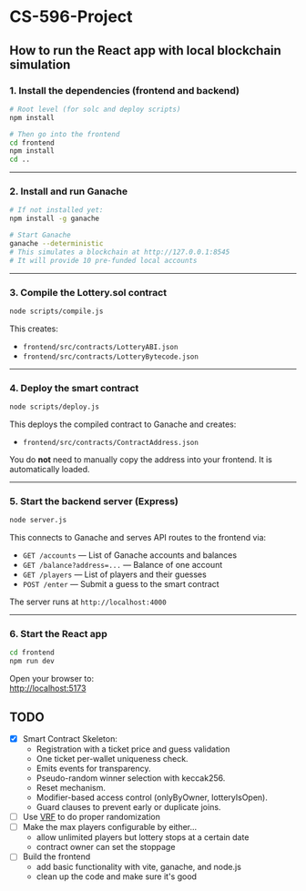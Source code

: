 # CS-596-Project

## How to run the React app with local blockchain simulation

### 1. Install the dependencies (frontend and backend)
```bash
# Root level (for solc and deploy scripts)
npm install

# Then go into the frontend
cd frontend
npm install
cd ..
```

---

### 2. Install and run Ganache
```bash
# If not installed yet:
npm install -g ganache

# Start Ganache
ganache --deterministic
# This simulates a blockchain at http://127.0.0.1:8545
# It will provide 10 pre-funded local accounts
```

---

### 3. Compile the Lottery.sol contract
```bash
node scripts/compile.js
```
This creates:

- `frontend/src/contracts/LotteryABI.json`
- `frontend/src/contracts/LotteryBytecode.json`

---

### 4. Deploy the smart contract
```bash
node scripts/deploy.js
```
This deploys the compiled contract to Ganache and creates:

- `frontend/src/contracts/ContractAddress.json`

You do **not** need to manually copy the address into your frontend. It is automatically loaded.

---

### 5. Start the backend server (Express)
```bash
node server.js
```
This connects to Ganache and serves API routes to the frontend via:

- `GET /accounts` — List of Ganache accounts and balances
- `GET /balance?address=...` — Balance of one account
- `GET /players` — List of players and their guesses
- `POST /enter` — Submit a guess to the smart contract

The server runs at `http://localhost:4000`

---

### 6. Start the React app
```bash
cd frontend
npm run dev
```

Open your browser to:  
[http://localhost:5173](http://localhost:5173)

## TODO
- [x] Smart Contract Skeleton:
    - Registration with a ticket price and guess validation
    - One ticket per-wallet uniqueness check.
    - Emits events for transparency.
    - Pseudo-random winner selection with keccak256.
    - Reset mechanism.
    - Modifier-based access control (onlyByOwner, lotteryIsOpen).
    - Guard clauses to prevent early or duplicate joins.
- [ ] Use [VRF](https://docs.chain.link/vrf) to do proper randomization
- [ ] Make the max players configurable by either...
    - allow unlimited players but lottery stops at a certain date
    - contract owner can set the stoppage
- [ ] Build the frontend
    - add basic functionality with vite, ganache, and node.js
    - clean up the code and make sure it's good